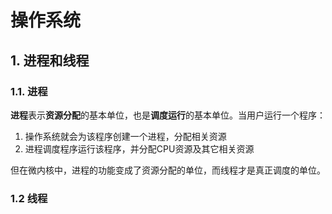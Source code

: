 # 操作系统

## 1. 进程和线程
### 1.1. 进程
**进程**表示**资源分配**的基本单位，也是**调度运行**的基本单位。当用户运行一个程序：
1. 操作系统就会为该程序创建一个进程，分配相关资源
2. 进程调度程序运行该程序，并分配CPU资源及其它相关资源

但在微内核中，进程的功能变成了资源分配的单位，而线程才是真正调度的单位。

### 1.2 线程
